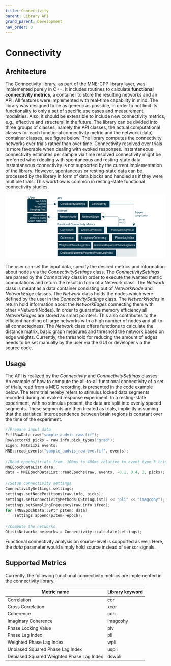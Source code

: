 ```yaml
---
title: Connectivity
parent: Library API
grand_parent: Development
nav_order: 3
---
```


# Connectivity 

## Architecture

The Connectivity library, as part of the MNE-CPP library layer, was implemented purely in C++. It includes routines to calculate **functional connectivity metrics**, a container to store the resulting networks and an API. All features were implemented with real-time capability in mind. The library was designed to be as generic as possible, in order to not limit its functionality to only a set of specific use cases and measurement modalities. Also, it should be extensible to include new connectivity metrics, e.g., effective and structural in the future. The library can be divided into three groups of classes, namely the API classes, the actual computational classes for each functional connectivity metric and the network (data) container classes, see figure below. The library computes the connectivity networks over trials rather than over time. Connectivity resolved over trials is more favorable when dealing with evoked responses. Instantaneous connectivity estimates per sample via time resolved connectivity might be preferred when dealing with spontaneous and resting-state data. Instantaneous connectivity is not supported by the current implementation of the library. However, spontaneous or resting-state data can be processed by the library in form of data blocks and handled as if they were multiple trials. This workflow is common in resting-state functional connectivity studies.

![](../../images/lib/connectivity_architecture.png "The Connectivity library architecture")

The user can set the input data, specify the desired metrics and information about nodes via the *ConnectivitySettings* class. The *ConnectivitySettings* are parsed by the *Connectivity* class in order to execute the wanted metric computations and return the result in form of a Network class. The *Network* class is meant as a data container consisting out of *NetworkNode* and *NetworkEdge* classes. The *Network* class holds the nodes which were defined by the user in the *ConnectivitySettings* class. The *NetworkNodes* in return hold information about the *NetworkEdges* connecting them with other *NetworkNodes}. In order to guarantee memory efficiency all *NetworkEdges* are stored as smart pointers. This also contributes to the efficient handling of large networks with a high number of nodes and all-to-all connectedness. The *Network* class offers functions to calculate the distance matrix, basic graph measures and threshold the network based on edge weights. Currently, the threshold for reducing the amount of edges needs to be set manually by the user via the GUI or developer via the source code.

## Usage

The API is realized by the *Connectivity* and *ConnectivitySettings* classes. An example of how to compute the all-to-all functional connectivity of a set of trials, read from a MEG recording, is presented in the code example below. The term trial hereby refers to stimulus locked data segments recorded during an evoked response experiment. In a resting-state experiment, with no stimulus present, the data are split into evenly spaced segments. These segments are then treated as trials, implicitly assuming that the statistical interdependence between brain regions is constant over the time of the experiment.

```cpp
//Prepare input data
FiffRawData raw("sample_audvis_raw.fif");
RowVectorXi picks = raw.info.pick_types("grad");
Eigen::MatrixXi events;
MNE::read_events("sample_audvis_raw-eve.fif", events);

//Read epochs/trials from -100ms to 400ms relative to event type 3 triggers
MNEEpochDataList data;
data = MNEEpochDataList::readEpochs(raw, events, -0.1, 0.4, 3, picks);

//Setup connectivity settings
ConnectivitySettings settings;
settings.setNodePositions(raw.info, picks);
settings.setConnectivityMethods(QStringList() << "pli" << "imagcohy");
settings.setSamplingFrequency(raw.info.sfreq);
for (MNEEpochData::SPtr pItem: data)
	settings.append(pItem->epoch);

//Compute the networks
QList<Network> networks = Connectivity::calculate(settings);
```

Functional connectivity analysis on source-level is supported as well. Here, the *data* parameter would simply hold source instead of sensor signals.

## Supported Metrics

Currently, the following functional connectivity metrics are implemented in the connectivity library. 

| Metric name | Library keyword | 
|-------------|-------------|
| Correlation | cor |
| Cross Correlation | xcor |
| Coherence | coh |
| Imaginary Coherence | imagcohy |
| Phase Locking Value | plv |
| Phase Lag Index | pli |
| Weighted Phase Lag Index | wpli |
| Unbiased Squared Phase Lag Index | uspli |
| Debiased Squared Weighted Phase Lag Index | dswpli |
